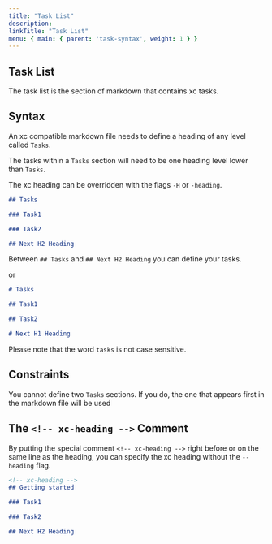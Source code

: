 ```yaml
---
title: "Task List"
description:
linkTitle: "Task List"
menu: { main: { parent: 'task-syntax', weight: 1 } }
---
```


## Task List

The task list is the section of markdown that contains xc tasks.

## Syntax

An xc compatible markdown file needs to define a heading of any level called `Tasks`.

The tasks within a `Tasks` section will need to be one heading level lower than `Tasks`.

The xc heading can be overridden with the flags `-H` or `-heading`.

```markdown
## Tasks

### Task1

### Task2

## Next H2 Heading
```

Between `## Tasks` and `## Next H2 Heading` you can define your tasks.

or

```markdown
# Tasks

## Task1

## Task2

# Next H1 Heading
```

Please note that the word `tasks` is not case sensitive.

## Constraints

You cannot define two `Tasks` sections. If you do, the one that appears first in the markdown file will be used

## The `<!-- xc-heading -->` Comment

By putting the special comment `<!-- xc-heading -->` right before or on the same line as the heading, you can specify the xc heading without the `--heading` flag.

```markdown
<!-- xc-heading -->
## Getting started

### Task1

### Task2

## Next H2 Heading
```

